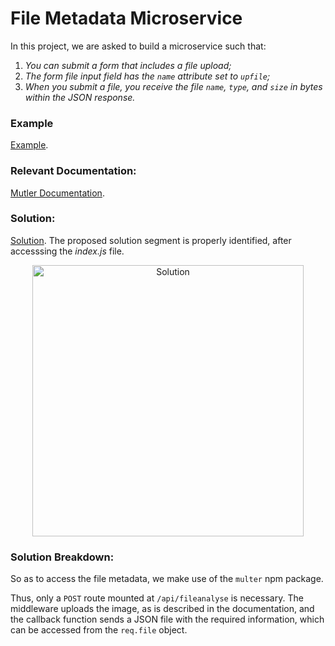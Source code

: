 # File Metadata Microservice

In this project, we are asked to build a microservice such that:

1. *You can submit a form that includes a file upload;*
2. *The form file input field has the `name` attribute set to `upfile`;*
3. *When you submit a file, you receive the file `name`, `type`, and `size` in bytes within the JSON response.*

### Example

[Example](https://file-metadata-microservice.freecodecamp.rocks/).


### Relevant Documentation:

[Mutler Documentation](https://expressjs.com/en/api.html).

### Solution:

[Solution](https://replit.com/join/wahsedhghl-minip). The proposed solution segment is properly identified, after accesssing the *index.js* file.

<p align="center" width="100%"><img width="434" alt="Solution" src="https://user-images.githubusercontent.com/73555298/189097856-350e4650-28d0-4b52-a974-9eb2fb612b63.png">
  </p>

### Solution Breakdown:

So as to access the file metadata, we make use of the `multer` npm package.

Thus, only a `POST` route mounted at `/api/fileanalyse` is necessary. The middleware uploads the image, as is described in the documentation, and the callback function sends a JSON file with the required information, which can be accessed from the `req.file` object.
